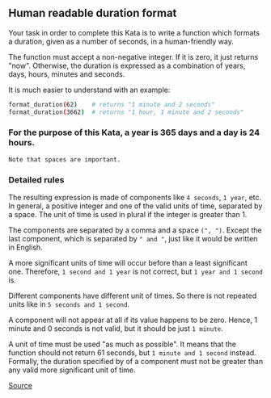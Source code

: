 ## Human readable duration format

Your task in order to complete this Kata is to write a function which formats a duration, given as a number of seconds, in a human-friendly way.

The function must accept a non-negative integer. If it is zero, it just returns "now". Otherwise, the duration is expressed as a combination of years, days, hours, minutes and seconds.

It is much easier to understand with an example:

```bash
format_duration(62)    # returns "1 minute and 2 seconds"
format_duration(3662)  # returns "1 hour, 1 minute and 2 seconds"
```

### For the purpose of this Kata, a year is 365 days and a day is 24 hours.

`Note that spaces are important.`

### Detailed rules

The resulting expression is made of components like `4 seconds`, `1 year`, etc. In general, a positive integer and one of the valid units of time, separated by a space. The unit of time is used in plural if the integer is greater than 1.

The components are separated by a comma and a space `(", ")`. Except the last component, which is separated by `" and "`, just like it would be written in English.

A more significant units of time will occur before than a least significant one. Therefore, `1 second and 1 year` is not correct, but `1 year and 1 second` is.

Different components have different unit of times. So there is not repeated units like in `5 seconds and 1 second`.

A component will not appear at all if its value happens to be zero. Hence, 1 minute and 0 seconds is not valid, but it should be just `1 minute`.

A unit of time must be used "as much as possible". It means that the function should not return 61 seconds, but `1 minute and 1 second` instead. Formally, the duration specified by of a component must not be greater than any valid more significant unit of time.

[Source](https://www.codewars.com/kata/52742f58faf5485cae000b9a/train/python)